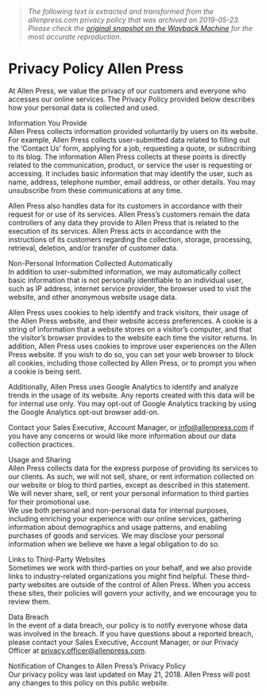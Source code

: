 > *The following text is extracted and transformed from the allenpress.com privacy policy that was archived on 2019-05-23. Please check the [original snapshot on the Wayback Machine](https://web.archive.org/web/20190523181310id_/https%3A//www.allenpress.com/privacy-policy) for the most accurate reproduction.*

# Privacy Policy Allen Press

At Allen Press, we value the privacy of our customers and everyone who accesses our online services. The Privacy Policy provided below describes how your personal data is collected and used.

Information You Provide  
Allen Press collects information provided voluntarily by users on its website. For example, Allen Press collects user-submitted data related to filling out the ‘Contact Us’ form, applying for a job, requesting a quote, or subscribing to its blog. The information Allen Press collects at these points is directly related to the communication, product, or service the user is requesting or accessing. It includes basic information that may identify the user, such as name, address, telephone number, email address, or other details. You may unsubscribe from these communications at any time. 

Allen Press also handles data for its customers in accordance with their request for or use of its services. Allen Press’s customers remain the data controllers of any data they provide to Allen Press that is related to the execution of its services. Allen Press acts in accordance with the instructions of its customers regarding the collection, storage, processing, retrieval, deletion, and/or transfer of customer data. 

Non-Personal Information Collected Automatically  
In addition to user-submitted information, we may automatically collect basic information that is not personally identifiable to an individual user, such as IP address, internet service provider, the browser used to visit the website, and other anonymous website usage data. 

Allen Press uses cookies to help identify and track visitors, their usage of the Allen Press website, and their website access preferences. A cookie is a string of information that a website stores on a visitor’s computer, and that the visitor’s browser provides to the website each time the visitor returns. In addition, Allen Press uses cookies to improve user experiences on the Allen Press website. If you wish to do so, you can set your web browser to block all cookies, including those collected by Allen Press, or to prompt you when a cookie is being sent. 

Additionally, Allen Press uses Google Analytics to identify and analyze trends in the usage of its website. Any reports created with this data will be for internal use only. You may opt-out of Google Analytics tracking by using the Google Analytics opt-out browser add-on. 

Contact your Sales Executive, Account Manager, or info@allenpress.com if you have any concerns or would like more information about our data collection practices. 

Usage and Sharing  
Allen Press collects data for the express purpose of providing its services to our clients. As such, we will not sell, share, or rent information collected on our website or blog to third parties, except as described in this statement. We will never share, sell, or rent your personal information to third parties for their promotional use.  
We use both personal and non-personal data for internal purposes, including enriching your experience with our online services, gathering information about demographics and usage patterns, and enabling purchases of goods and services. We may disclose your personal information when we believe we have a legal obligation to do so. 

Links to Third-Party Websites  
Sometimes we work with third-parties on your behalf, and we also provide links to industry-related organizations you might find helpful. These third-party websites are outside of the control of Allen Press. When you access these sites, their policies will govern your activity, and we encourage you to review them. 

Data Breach  
In the event of a data breach, our policy is to notify everyone whose data was involved in the breach. If you have questions about a reported breach, please contact your Sales Executive, Account Manager, or our Privacy Officer at privacy.officer@allenpress.com. 

Notification of Changes to Allen Press’s Privacy Policy  
Our privacy policy was last updated on May 21, 2018. Allen Press will post any changes to this policy on this public website.
